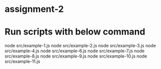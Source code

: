 # assignment-2


# Run scripts with below command
node src/example-1.js
node src/example-2.js
node src/example-3.js
node src/example-4.js
node src/example-6.js
node src/example-7.js
node src/example-8.js
node src/example-9.js
node src/example-10.js
node src/example-11.js
